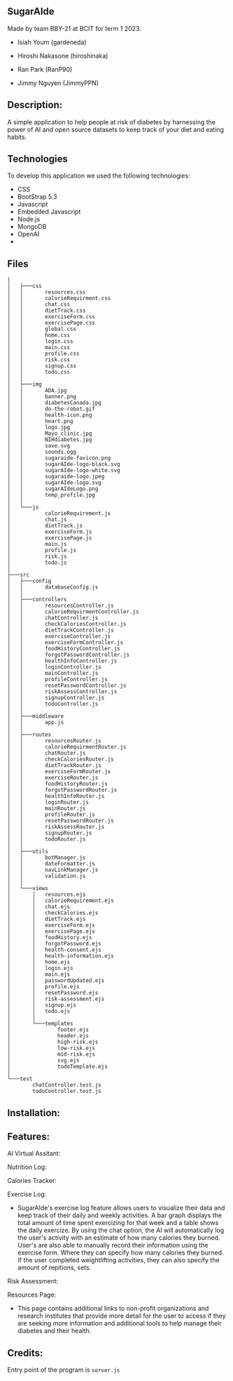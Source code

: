 SugarAIde
------------------------
Made by team BBY-21 at BCIT for term 1 2023.

- Isiah Youm (gardeneda)
 
- Hiroshi Nakasone (hiroshinaka)

- Ran Park (RanP90)

- Jimmy Nguyen (JimmyPPN)


Description:
-------------------------------------------------------
A simple application to help people at risk of diabetes by harnessing the power of AI and open source datasets to keep track of your diet and eating habits.

Technologies
--------------------------------------------------------
To develop this application we used the following technologies:
- CSS
- BootStrap 5.3
- Javascript 
- Embedded Javascript
- Node.js
- MongoDB
- OpenAI 
-

Files 
----------------------------------------------------------

```├───public
|
│   ├───css
│   │       resources.css     
│   │       calorieRequirment.css   
│   │       chat.css
│   │       dietTrack.css
│   │       exerciseForm.css
│   │       exercisePage.css
│   │       global.css
│   │       home.css
│   │       login.css
│   │       main.css
│   │       profile.css
│   │       risk.css
│   │       signup.css
│   │       todo.css
│   │
│   ├───img
│   │       ADA.jpg
│   │       banner.png
│   │       diabetesCanada.jpg
│   │       do-the-robot.gif
│   │       health-icon.png
│   │       heart.png
│   │       logo.jpg
│   │       Mayo_clinic.jpg
│   │       NIHdiabetes.jpg
│   │       save.svg
│   │       sounds.ogg
│   │       sugaraide-favicon.png
│   │       sugarAIde-logo-black.svg
│   │       sugarAIde-logo-white.svg
│   │       sugaraide-logo.jpeg
│   │       sugarAIde-logo.svg
│   │       sugarAIdeLogo.png
│   │       temp_profile.jpg
│   │
│   └───js
│           calorieRequirement.js
│           chat.js
│           dietTrack.js
│           exerciseForm.js
│           exercisePage.js
│           main.js
│           profile.js
│           risk.js
│           todo.js
│
├───src
│   ├───config
│   │       databaseConfig.js
│   │
│   ├───controllers
│   │       resourcesController.js
│   │       calorieRequirmentController.js
│   │       chatController.js
│   │       checkCaloriesController.js
│   │       dietTrackController.js
│   │       exerciseController.js
│   │       exerciseFormController.js
│   │       foodHistoryController.js
│   │       forgotPasswordController.js
│   │       healthInfoController.js
│   │       loginController.js
│   │       mainController.js
│   │       profileController.js
│   │       resetPasswordController.js
│   │       riskAssessController.js
│   │       signupController.js
│   │       todoController.js
│   │
│   ├───middleware
│   │       app.js
│   │
│   ├───routes
│   │       resourcesRouter.js
│   │       calorieRequirmentRouter.js
│   │       chatRouter.js
│   │       checkCaloriesRouter.js
│   │       dietTrackRouter.js
│   │       exerciseFormRouter.js
│   │       exerciseRouter.js
│   │       foodHistoryRouter.js
│   │       forgotPasswordRouter.js
│   │       healthInfoRouter.js
│   │       loginRouter.js
│   │       mainRouter.js
│   │       profileRouter.js
│   │       resetPasswordRouter.js
│   │       riskAssessRouter.js
│   │       signupRouter.js
│   │       todoRouter.js
│   │
│   ├───utils
│   │       botManager.js
│   │       dateFormatter.js
│   │       navLinkManager.js
│   │       validation.js
│   │
│   └───views
│       │   resources.ejs
│       │   calorieRequirement.ejs
│       │   chat.ejs
│       │   checkCalories.ejs
│       │   dietTrack.ejs
│       │   exerciseForm.ejs
│       │   exercisePage.ejs
│       │   foodHistory.ejs
│       │   forgotPassword.ejs
│       │   health-consent.ejs
│       │   health-information.ejs
│       │   home.ejs
│       │   login.ejs
│       │   main.ejs
│       │   passwordUpdated.ejs
│       │   profile.ejs
│       │   resetPassword.ejs
│       │   risk-assessment.ejs
│       │   signup.ejs
│       │   todo.ejs
│       │
│       └───templates
│               footer.ejs
│               header.ejs
│               high-risk.ejs
│               low-risk.ejs
│               mid-risk.ejs
│               svg.ejs
│               todoTemplate.ejs
│
└───test
        chatController.test.js
        todoController.test.js
 ```

Installation:
-----------------------------------------------------------------


Features:
----------------------------------------------------------------
AI Virtual Assitant:

Nutrition Log:

Calories Tracker:

Exercise Log:
- SugarAIde's exercise log feature allows users to visualize their data and keep track of their daily and weekly activities. A bar graph displays the total amount of time spent exercizing for that week and a table shows the daily exercize. 
By using the chat option, the AI will automatically log the user's activity with an estimate of how many calories they burned. User's are also able to manually record their information using the exercise form. Where they can specify how many calories they burned. If the user completed weightlifting activities, they can also specify the amount of repitions, sets. 

Risk Assessment:
 
Resources Page:
- This page contains additional links to non-profit organizations and research institutes that provide more detail for the user to access if they are seeking more information and additional tools to help manage their diabetes and their health. 

Credits:
-------------------------------------------------------------------

Entry point of the program is `server.js`
